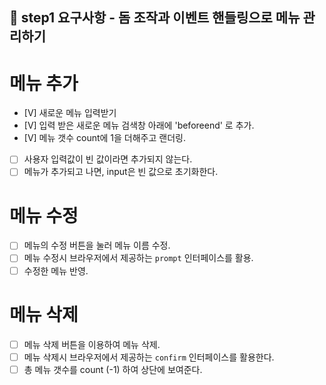 ## 🎯 step1 요구사항 - 돔 조작과 이벤트 핸들링으로 메뉴 관리하기

# 메뉴 추가
  - [V] 새로운 메뉴 입력받기
  - [V] 입력 받은 새로운 메뉴 검색창 아래에 'beforeend' 로 추가.
  - [V] 메뉴 갯수 count에 1을 더해주고 랜더링.
  - [ ] 사용자 입력값이 빈 값이라면 추가되지 않는다.
  - [ ] 메뉴가 추가되고 나면, input은 빈 값으로 초기화한다.

# 메뉴 수정
  - [ ] 메뉴의 수정 버튼을 눌러 메뉴 이름 수정.
  - [ ] 메뉴 수정시 브라우저에서 제공하는 `prompt` 인터페이스를 활용.
  - [ ] 수정한 메뉴 반영.

# 메뉴 삭제
  - [ ] 메뉴 삭제 버튼을 이용하여 메뉴 삭제.
  - [ ] 메뉴 삭제시 브라우저에서 제공하는 `confirm` 인터페이스를 활용한다.
  - [ ] 총 메뉴 갯수를 count (-1) 하여 상단에 보여준다.
